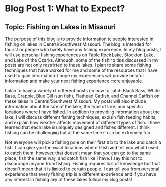 # Blog Post 1: What to Expect?

## Topic: Fishing on Lakes in Missouri 

The purpose of this blog is to provide information to people interested in fishing on lakes in Central/Southwest Missouri. The blog is intended for tourist or people who barely have any fishing experience. In my blog posts, I will use personal fishing experiences on Table Rock Lake, Stockton Lake, and Lake of the Ozarks. Although, some of the fishing tips discussed in my posts are not only restricted to these lakes. I plan to share some fishing techniques that have worked for me and some of the resources that I have used to gain information. I hope my experiences will provide helpful information and make your next fishing experience more enjoyable.

I plan to have a variety of different posts on how to catch Black Bass, White Bass, Crappie, Blue Gill (sun fish), Flathead Catfish, and Channel Catfish on these lakes in Central/Southwest Missouri. My posts will also include information about the size of the lake, the type of lake, and specific locations where I have fished. In addition to providing information about the lake, I will discuss different fishing techniques, explain fish feeding habits, and explain how weather affects movement of different types of fish. I have learned that each lake is uniquely designed and fishes different. I think fishing can be challenging but at the same time it can be extremely fun.

Not everyone will pick a fishing pole on their first trip to the lake and catch a fish. I can give you the exact locations where I fish and tell you what I used to catch them; however, that doesn't mean that you can go to the same place, fish the same way, and catch fish like I have. I say this not to discourage anyone from fishing. Fishing requires lots of knowledge but that doesn't mean that it is limited to certain people. I can tell you from personal experience that every fishing trip is a different experience and if you have any interest in fishing any of these lakes follow my blog posts!



 
